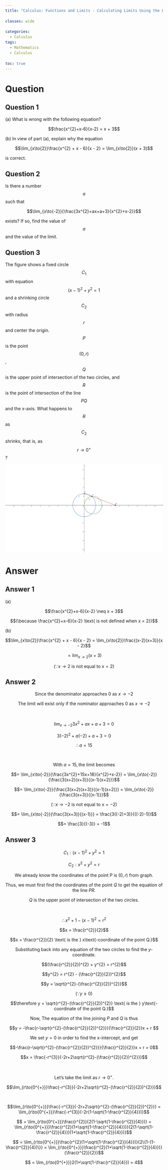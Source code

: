 ```yaml
---
title: "Calculus: Functions and Limits - Calculating Limits Using the Limit Laws"

classes: wide

categories:
  - Calculus
tags:
  - Mathematics
  - Calculus

toc: true
---
```


# Question

## Question 1

(a) What is wrong with the following equation?

$$\frac{x^{2}+x-6}{x-2} = x + 3$$

(b) In view of part (a), explain why the equation

$$\lim_{x\to{2}}\frac{x^{2} + x - 6}{x - 2} = \lim_{x\to{2}}(x + 3)$$

is correct.

## Question 2

Is there a number $$a$$ such that

$$\lim_{x\to{-2}}{\frac{3x^{2}+ax+a+3}{x^{2}+x-2}}$$

exists? If so, find the value of $$a$$ and the value of the limit.

## Question 3

The figure shows a fixed circle $$C_{1}$$ with equation $$(x-1)^{2} + y^{2} = 1$$ and a shrinking circle $$C_{2}$$ with radius $$r$$ and center the origin. $$P$$ is the point $$(0, r)$$, $$Q$$ is the upper point of intersection of the two circles, and $$R$$ is the point of intersection of the line $$PQ$$ and the x-axis. What happens to $$R$$ as $$C_{2}$$ shrinks, that is, as $$r\to{0^{+}}$$?

![Graph](/assets/images/calculus/studying/calculus_limits-1.png)


# Answer

## Answer 1

(a)

$$\frac{x^{2}+x-6}{x-2} \neq x + 3$$

$$(\because \frac{x^{2}+x-6}{x-2} \text{ is not defined when x = 2})$$

(b)

$$\lim_{x\to{2}}\frac{x^{2} + x - 6}{x - 2} = \lim_{x\to{2}}\frac{(x-2)(x+3)}{x - 2}$$

$$ = \lim_{x\to{2}}(x + 3)$$

$$(\because x\to{2} \text{ is not equal to }x=2)$$

## Answer 2

$$\text{Since the denominator approaches 0 as } x\to{-2}$$

$$\text{The limit will exist only if the nominator approaches 0 as } x\to{-2}$$

<br />

$$\lim_{x\to{-2}}{3x^{2}+ax+a+3} = 0$$

$$3(-2)^2+a(-2)+a+3 = 0$$

$$\therefore a = 15$$

<br />

$$\text{With } a = 15, \text{the limit becomes}$$

$$= \lim_{x\to{-2}}{\frac{3x^{2}+15x+18}{x^{2}+x-2}} = \lim_{x\to{-2}}{\frac{3(x+2)(x+3)}{(x-1)(x+2)}}$$

$$= \lim_{x\to{-2}}{\frac{3(x+2)(x+3)}{(x-1)(x+2)}} = \lim_{x\to{-2}}{\frac{3(x+3)}{(x-1)}}$$

$$(\because x\to{-2} \text{ is not equal to }x = -2)$$

$$= \lim_{x\to{-2}}{\frac{3(x+3)}{(x-1)}} = \frac{3((-2)+3)}{((-2)-1)}$$

$$= \frac{3}{(-3)} = -1$$

## Answer 3

$$C_{1}: (x-1)^{2}+y^{2} = 1$$

$$C_{2}: x^{2} + y^{2} = r$$

$$\text{We already know the coordinates of the point P is } (0, r) \text{ from graph.}$$

$$\text{Thus, we must first find the coordinates of the point } Q \text{ to get the equation of the line } PR.$$

$$Q \text{ is the upper point of intersection of the two circles.}$$

<br />

$$\therefore x^{2} + 1 - (x-1)^{2} = r^{2}$$

$$x = \frac{r^{2}}{2}$$

$$x = \frac{r^{2}}{2} \text{ is the } x\text{-coordinate of the point Q.}$$

$$\text{Substituting back into any equation of the two circles to find the } y\text{-coordinate}.$$

$$(\frac{r^{2}}{2})^{2} + y^{2} = r^{2}$$

$$y^{2} = r^{2} - (\frac{r^{2}}{2})^{2}$$

$$y = \sqrt{r^{2}-(\frac{r^{2}}{2})^{2}}$$

$$(\because y \geq 0)$$

$$\therefore y = \sqrt{r^{2}-(\frac{r^{2}}{2})^{2}} \text{ is the } y\text{-coordinate of the point Q.}$$

$$\text{Now, The equation of the line joining } P \text{ and } Q \text{ is thus}$$

$$y = -\frac{r-\sqrt{r^{2}-(\frac{r^{2}}{2})^{2}}}{\frac{r^{2}}{2}}x + r $$

$$\text{We set } y = 0 \text{ in order to find the x-intercept, and get}$$

$$-\frac{r-\sqrt{r^{2}-(\frac{r^{2}}{2})^{2}}}{\frac{r^{2}}{2}}x + r = 0$$

$$x = \frac{-r^{3}}{-2r+2\sqrt{r^{2}-(\frac{r^{2}}{2})^{2}}}$$

<br />

$$\text{Let's take the limit as } r\to{0^{+}}.$$

$$\lim_{r\to{0^{+}}}\frac{-r^{3}}{-2r+2\sqrt{r^{2}-(\frac{r^{2}}{2})^{2}}}$$

<br />

$$\lim_{r\to{0^{+}}}\frac{-r^{3}}{-2r+2\sqrt{r^{2}-(\frac{r^{2}}{2})^{2}}} = \lim_{r\to{0^{+}}}\frac{-r^{3}}{-2r(1-\sqrt{1-\frac{r^{2}}{4}})}$$

$$ = \lim_{r\to{0^{+}}}\frac{r^{2}}{2(1-\sqrt{1-\frac{r^{2}}{4}})} = \lim_{r\to{0^{+}}}\frac{r^{2}(1+\sqrt{1-\frac{r^{2}}{4}})}{2(1-\sqrt{1-\frac{r^{2}}{4}})(1+\sqrt{1-\frac{r^{2}}{4}})}$$

$$ = \lim_{r\to{0^{+}}}\frac{r^{2}(1+\sqrt{1-\frac{r^{2}}{4}})}{2\{1-(1-\frac{r^{2}}{4})\}} = \lim_{r\to{0^{+}}}\frac{r^{2}(1+\sqrt{1-\frac{r^{2}}{4}})}{\frac{r^{2}}{2}}$$

$$ = \lim_{r\to{0^{+}}}2(1+\sqrt{1-\frac{r^{2}}{4}}) = 4$$
